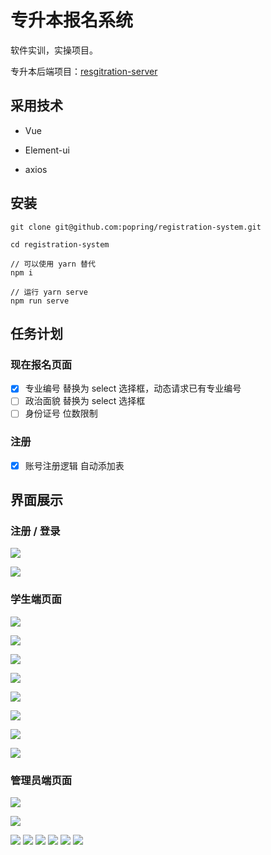 # 专升本报名系统

软件实训，实操项目。

专升本后端项目：[resgitration-server](https://github.com/popring/resgitration-server)

## 采用技术

- Vue

- Element-ui

- axios

## 安装

```
git clone git@github.com:popring/registration-system.git

cd registration-system

// 可以使用 yarn 替代
npm i

// 运行 yarn serve
npm run serve

```

## 任务计划

### 现在报名页面

- [x] 专业编号 替换为 select 选择框，动态请求已有专业编号
- [ ] 政治面貌 替换为 select 选择框
- [ ] 身份证号 位数限制 

### 注册

- [x] 账号注册逻辑 自动添加表



## 界面展示

### 注册 / 登录

![](https://raw.githubusercontent.com/popring/assets-repo/master/img/20200630170614.png)



![](https://raw.githubusercontent.com/popring/assets-repo/master/img/20200630170753.png)

### 学生端页面

![](https://raw.githubusercontent.com/popring/assets-repo/master/img/20200630170812.png)

![](https://raw.githubusercontent.com/popring/assets-repo/master/img/20200630170818.png)

![](https://raw.githubusercontent.com/popring/assets-repo/master/img/20200630171031.png)

![](https://raw.githubusercontent.com/popring/assets-repo/master/img/20200630171153.png)

![](https://raw.githubusercontent.com/popring/assets-repo/master/img/20200630171207.png)

![](https://raw.githubusercontent.com/popring/assets-repo/master/img/20200630171212.png)

![](https://raw.githubusercontent.com/popring/assets-repo/master/img/20200630171216.png)

![](https://raw.githubusercontent.com/popring/assets-repo/master/img/20200630171220.png)

### 管理员端页面

![](https://raw.githubusercontent.com/popring/assets-repo/master/img/20200630171222.png)

![](https://raw.githubusercontent.com/popring/assets-repo/master/img/20200630171422.png)

![](https://raw.githubusercontent.com/popring/assets-repo/master/img/20200630171428.png)
![](https://raw.githubusercontent.com/popring/assets-repo/master/img/20200630171432.png)
![](https://raw.githubusercontent.com/popring/assets-repo/master/img/20200630171436.png)
![](https://raw.githubusercontent.com/popring/assets-repo/master/img/20200630171439.png)
![](https://raw.githubusercontent.com/popring/assets-repo/master/img/20200630171443.png)
![](https://raw.githubusercontent.com/popring/assets-repo/master/img/20200630171446.png)
